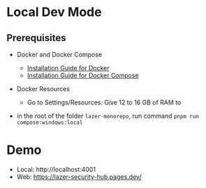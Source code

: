 # Local Dev Mode

## Prerequisites

- Docker and Docker Compose
  - [Installation Guide for Docker](https://docs.docker.com/get-started/get-docker/)
  - [Installation Guide for Docker Compose](https://docs.docker.com/compose/install/)
- Docker Resources

  - Go to Settings/Resources: Give 12 to 16 GB of RAM to

- in the root of the folder `lazer-monorepo`, run command
`pnpm run compose:windows:local`


# Demo

- Local: http://localhost:4001
- Web: https://lazer-security-hub.pages.dev/
